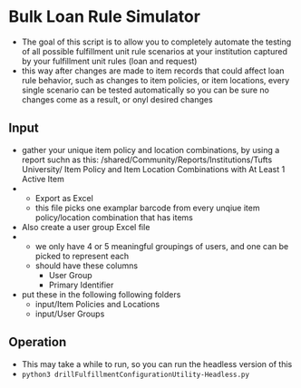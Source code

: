 # Bulk Loan Rule Simulator
- The goal of this script is to allow you to completely automate the testing of all possible fulfillment unit rule scenarios at your institution captured by your fulfillment unit rules (loan and request)
- this way after changes are made to item records that could affect loan rule behavior, such as changes to item policies, or item locations, every single scenario can be tested automatically so you can be sure no changes come as a result, or onyl desired changes

  
## Input
- gather your unique item policy and location combinations, by using a report suchn as this: 	/shared/Community/Reports/Institutions/Tufts University/	Item Policy and Item Location Combinations with At Least 1 Active Item
-   - Export as Excel
    - this file picks one examplar barcode from every unqiue item policy/location combination that has items
- Also create a user group Excel file
-   - we only have 4 or 5 meaningful groupings of users, and one can be picked to represent each
    - should have these columns
      - User Group
      - Primary Identifier
- put these in the following following folders
  - input/Item Policies and Locations
  - input/User Groups 

## Operation

- This may take a while to run, so you can run the headless version of this
- `python3 drillFulfillmentConfigurationUtility-Headless.py`
  

